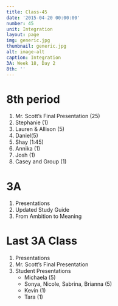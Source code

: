 ```yaml
---
title: Class-45
date: '2015-04-20 00:00:00'
number: 45
unit: Integration
layout: page
img: generic.jpg
thumbnail: generic.jpg
alt: image-alt
caption: Integration
3A: Week 18, Day 2
8th: ''
---
```


# 8th period

1. Mr. Scott’s Final Presentation (25)
2. Stephanie (1)
3. Lauren & Allison (5)
4. Daniel(5)
5. Shay (1:45)
6. Annika (1)
7. Josh (1)
8. Casey and Group (1)

# 3A

1. Presentations
2. Updated Study Guide
2. From Ambition to Meaning

# Last 3A Class
1. Presentations
2. Mr. Scott’s Final Presentation
3. Student Presentations
	- Michaela (5)
	- Sonya, Nicole, Sabrina, Brianna (5)
	- Kevin (1)
	- Tara (1)